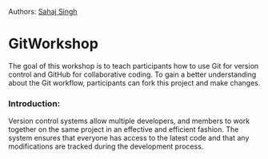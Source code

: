 Authors:
[Sahaj Singh](https://github.com/SatireSage)

# GitWorkshop
The goal of this workshop is to teach participants how to use Git for version control and GitHub for collaborative coding. To gain a better understanding about the Git workflow, participants can fork this project and make changes.

### Introduction:
Version control systems allow multiple developers, and members to work together on the same project in an effective and efficient fashion. The system ensures that everyone has access to the latest code and that any modifications are tracked during the development process.
